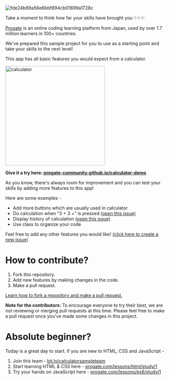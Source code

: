 ![fde24b89a56e6bbf894cb01699a1728c](https://user-images.githubusercontent.com/10005645/87940683-9ec8b100-cab7-11ea-9624-012fa3109723.gif)

Take a moment to think how far your skills have brought you ✨✨✨

[Progate](http://progate.com) is an online coding learning platform from Japan, used by over 1.7 million learners in 100+ countries.

We've prepared this sample project for you to use as a starting point and take your skills to the next level!

This app has all basic features you would expect from a calculator.

<img width="311" alt="calculator" src="https://user-images.githubusercontent.com/10005645/94406684-04a87780-0190-11eb-957d-a91c7438b3b0.png">

**Give it a try here: [progate-community.github.io/calculator-demo](https://progate-community.github.io/calculator-demo)**

As you know, there's always room for improvement and you can test your skills by adding more features to this app!

Here are some examples -

- Add more buttons which are usually used in calculator
- Do calculation when “3	+ 3 +” is pressed [(open this issue)](https://github.com/Progate-Community/calculator-demo/issues/2)
- Display history of calculation [(open this issue)](https://github.com/Progate-Community/calculator-demo/issues/1)
- Use class to organize your code

Feel free to add any other features you would like! [(click here to create a new issue)](https://github.com/Progate-Community/calculator-demo/issues/new/choose)

# How to contribute?

1. Fork this repository.
2. Add new features by making changes in the code.
3. Make a pull request.

[Learn how to fork a repository and make a pull request.](https://guides.github.com/activities/forking/)

**Note for the contributors:** To encourage everyone to try their best, we are not reviewing or merging pull requests at this time. Please feel free to make a pull request once you've made some changes in this project.

# Absolute beginner?

Today is a great day to start. If you are new to HTML, CSS and JavaScript - 

1. Join this team - [bit.ly/calculatorsampleteam](https://bit.ly/calculatorsampleteam)
2. Start learning HTML & CSS here - [progate.com/lessons/html/study/1](https://progate.com/lessons/html/study/1)
3. Try your hands on JavaScript here - [progate.com/lessons/es6/study/1](https://progate.com/lessons/es6/study/1)

